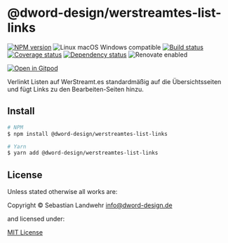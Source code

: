 <!-- TITLE/ -->
# @dword-design/werstreamtes-list-links
<!-- /TITLE -->

<!-- BADGES/ -->
[![NPM version](https://img.shields.io/npm/v/@dword-design/werstreamtes-list-links.svg)](https://npmjs.org/package/@dword-design/werstreamtes-list-links)
![Linux macOS Windows compatible](https://img.shields.io/badge/os-linux%20%7C%C2%A0macos%20%7C%C2%A0windows-blue)
[![Build status](https://img.shields.io/github/workflow/status/dword-design/werstreamtes-list-links/build)](https://github.com/dword-design/werstreamtes-list-links/actions)
[![Coverage status](https://img.shields.io/coveralls/dword-design/werstreamtes-list-links)](https://coveralls.io/github/dword-design/werstreamtes-list-links)
[![Dependency status](https://img.shields.io/david/dword-design/werstreamtes-list-links)](https://david-dm.org/dword-design/werstreamtes-list-links)
![Renovate enabled](https://img.shields.io/badge/renovate-enabled-brightgreen)

[![Open in Gitpod](https://gitpod.io/button/open-in-gitpod.svg)](https://gitpod.io/#https://github.com/dword-design/werstreamtes-list-links)
<!-- /BADGES -->

<!-- DESCRIPTION/ -->
Verlinkt Listen auf WerStreamt.es standardmäßig auf die Übersichtsseiten und fügt Links zu den Bearbeiten-Seiten hinzu.
<!-- /DESCRIPTION -->

<!-- INSTALL/ -->
## Install

```bash
# NPM
$ npm install @dword-design/werstreamtes-list-links

# Yarn
$ yarn add @dword-design/werstreamtes-list-links
```
<!-- /INSTALL -->

<!-- LICENSE/ -->
## License

Unless stated otherwise all works are:

Copyright &copy; Sebastian Landwehr <info@dword-design.de>

and licensed under:

[MIT License](https://opensource.org/licenses/MIT)
<!-- /LICENSE -->
